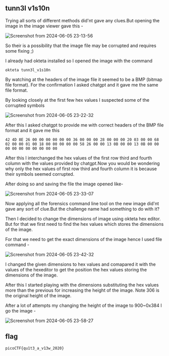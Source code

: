 ## tunn3l v1s10n

Trying all sorts of different methods did'nt gave any clues.But opening the image in the image viewer gave this -

![Screenshot from 2024-06-05 23-13-56](https://github.com/Wizzy2323/CSOC-2024/assets/159465554/c1416ddc-2ad3-4c07-81d4-018f581a6e10)

So their is a possibility that the image file may be corrupted and requires some fixing ;)

I already had okteta installed so I opened the image with the command 

```
okteta tunn3l_v1s10n
```

By watching at the headers of the image file it seemed to be a BMP (bitmap file format). For the confirmation I asked chatgpt and it gave me the same file format. 

By looking closely at the first few hex values I suspected some of the corrupted symbols

![Screenshot from 2024-06-05 23-22-32](https://github.com/Wizzy2323/CSOC-2024/assets/159465554/e8ee2e00-38d5-4e17-92df-23eaa9af9b2b)

After this I asked chatgpt to provide me with correct headers of the BMP file format and it gave me this 
```
42 4D 8E 26 00 00 00 00 00 00 36 00 00 00 28 00 00 00 20 03 00 00 68 02 00 00 01 00 18 00 00 00 00 00 58 26 00 00 13 0B 00 00 13 0B 00 00 00 00 00 00 00 00 00 00
```
After this I interchanged the hex values of the first row third and fourth column with the values provided by chatgpt.Now you would be wondering why only the hex values of first row third and fourth column it is because their symbols seemed corrupted.

After doing so and saving the file the image opened like-

![Screenshot from 2024-06-05 23-33-07](https://github.com/Wizzy2323/CSOC-2024/assets/159465554/e57ddc77-88bf-4f2e-bdc4-45f3871a1e8c)

Now applying all the forensics command line tool on the new image did'nt gave any sort of clue.But the challenge name had something to do with it?

Then I decided to change the dimensions of image using okteta hex editor. But for that we first need to find the hex values which stores the dimensions of the image.

For that we need to get the exact dimensions of the image hence I used file command - 

![Screenshot from 2024-06-05 23-42-32](https://github.com/Wizzy2323/CSOC-2024/assets/159465554/9c8f5855-cb8b-4055-919a-614826aa6523)

I changed the given dimensions to hex values and comapared it with the values of the hexeditor to get the position the hex values storing the dimensions of the image.

After this I started playing with the dimensions substituting the hex values more than the previous for increasing the height of the image. Note 306 is the original height of the image.

After a lot of attempts my changing the height of the image to 900~0x384 I go the image -

![Screenshot from 2024-06-05 23-58-27](https://github.com/Wizzy2323/CSOC-2024/assets/159465554/5aa42f17-12ae-44a1-8e7d-a9aa4dbfe227)
## flag
```
picoCTF{qu1t3_a_v13w_2020}
```

